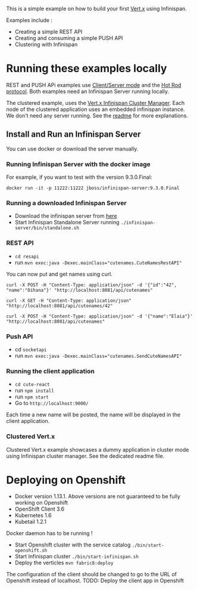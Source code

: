 This is a simple example on how to build your first [Vert.x](http://www.vertx.io) using Infinispan.

Examples include :
- Creating a simple REST API
- Creating and consuming a simple PUSH API
- Clustering with Infinispan

# Running these examples locally

REST and PUSH APi examples use [Client/Server mode](http://infinispan.org/docs/stable/user_guide/user_guide.html#client_server) and 
the [Hot Rod protocol](http://infinispan.org/docs/stable/user_guide/user_guide.html#hotrod:java-client).
Both examples need an Infinispan Server running locally.

The clustered example, uses the [Vert.x Infinispan Cluster Manager](https://vertx.io/docs/vertx-infinispan/java/). Each node
of the clustered application uses an embedded infinispan instance. We don't need any server running. 
See the [readme](clustered/README.md) for more explanations.

## Install and Run an Infinispan Server

You can use docker or download the server manually.

### Running Infinispan Server with the docker image

For example, if you want to test with the version 9.3.0.Final:
 
```docker run -it -p 11222:11222 jboss/infinispan-server:9.3.0.Final```

### Running a downloaded Infinispan Server

- Download the infinispan server from [here](http://infinispan.org/download)
- Start Infinispan Standalone Server running `./infinispan-server/bin/standalone.sh` 

### REST API

- `cd resapi`
- run `mvn exec:java -Dexec.mainClass="cutenames.CuteNamesRestAPI"`

You can now put and get names using curl.

`curl -X POST -H "Content-Type: application/json" -d '{"id":"42", "name":"Oihana"}' "http://localhost:8081/api/cutenames"`

`curl -X GET -H "Content-Type: application/json" "http://localhost:8081/api/cutenames/42"`

`curl -X POST -H "Content-Type: application/json" -d '{"name":"Elaia"}' "http://localhost:8081/api/cutenames"`

### Push API
- cd `socketapi`
- run `mvn exec:java -Dexec.mainClass="cutenames.SendCuteNamesAPI"`

### Running the client application

- `cd cute-react`
- run `npm install`
- run `npm start`
- Go to `http://localhost:9000/`

Each time a new name will be posted, the name will be displayed in the client application.

### Clustered Vert.x

Clustered Vert.x example showcases a dummy application in cluster mode using Infinispan cluster manager.
See the dedicated readme file.

# Deploying on Openshift

- Docker version 1.13.1. Above versions are not guaranteed to be fully working on Openshift
- OpenShift Client 3.6
- Kubernetes 1.6
- Kubetail 1.2.1

Docker daemon has to be running !

- Start Openshift cluster with the service catalog `./bin/start-openshift.sh`
- Start Infinispan cluster `./bin/start-infinispan.sh`
- Deploy the verticles `mvn fabric8:deploy`

The configuration of the client should be changed to go to the URL of Openshift instead of localhost.
TODO: Deploy the client app in Openshift
